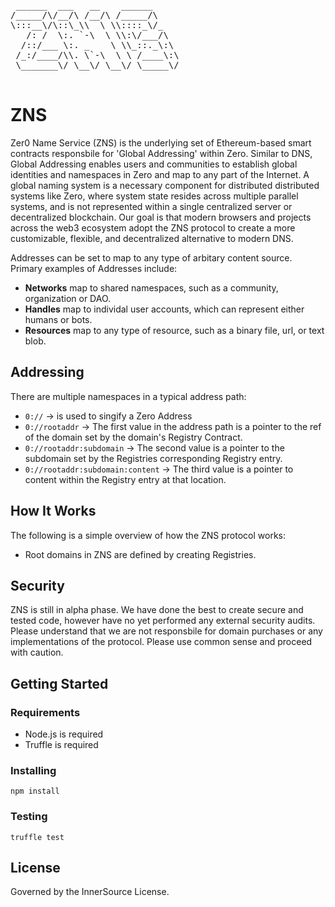 <pre>
 ______  ___   __    ______ 
/_____/\/__/\ /__/\ /_____/\
\:::__\/\::\_\\  \ \\::::_\/_
   /: /  \:. `-\  \ \\:\/___/\
  /::/___ \:. _    \ \\_::._\:\
 /_:/____/\\. \`-\  \ \ /____\:\
 \_______\/ \__\/ \__\/ \_____\/   

</pre>

# ZNS

Zer0 Name Service (ZNS) is the underlying set of Ethereum-based smart contracts responsbile for 'Global Addressing' within Zero. Similar to DNS, Global Addressing enables users and communities to establish global identities and namespaces in Zero and map to any part of the Internet. A global naming system is a necessary component for distributed distributed systems like Zero, where system state resides across multiple parallel systems, and is not represented within a single centralized server or decentralized blockchain. Our goal is that modern browsers and projects across the web3 ecosystem adopt the ZNS protocol to create a more customizable, flexible, and decentralized alternative to modern DNS.

Addresses can be set to map to any type of arbitary content source. Primary examples of Addresses include:

- **Networks** map to shared namespaces, such as a community, organization or DAO. 
- **Handles** map to individal user accounts, which can represent either humans or bots.
- **Resources** map to any type of resource, such as a binary file, url, or text blob. 
 
## Addressing

There are multiple namespaces in a typical address path:

- ```0://``` -> is used to singify a Zero Address
- ```0://rootaddr``` -> The first value in the address path is a pointer to the ref of the domain set by the domain's Registry Contract.
- ```0://rootaddr:subdomain``` -> The second value is a pointer to the subdomain set by the Registries corresponding Registry entry. 
- ```0://rootaddr:subdomain:content``` -> The third value is a pointer to content within the Registry entry at that location. 

## How It Works

The following is a simple overview of how the ZNS protocol works: 

- Root domains in ZNS are defined by creating Registries. 

## Security

ZNS is still in alpha phase. We have done the best to create secure and tested code, however have no yet performed any external security audits. Please understand that we are not responsbile for domain purchases or any implementations of the protocol. Please use common sense and proceed with caution. 

## Getting Started

### Requirements 

- Node.js is required
- Truffle is required

### Installing 

```npm install```

### Testing

```truffle test```

## License

Governed by the InnerSource License.

